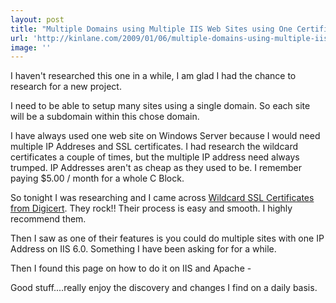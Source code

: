 ```yaml
---
layout: post
title: "Multiple Domains using Multiple IIS Web Sites using One Certificate and One IP Address"
url: 'http://kinlane.com/2009/01/06/multiple-domains-using-multiple-iis-web-sites-using-one-certificate-and-one-ip-address/'
image: ''
---
```


I haven't researched this one in a while, I am glad I had the chance to research for a new project.

I need to be able to setup many sites using a single domain. So each site will be a subdomain within this chose domain.

I have always used one web site on Windows Server because I would need multiple IP Addreses and SSL certificates. I had research the wildcard certificates a couple of times, but the multiple IP address need always trumped. IP Addresses aren't as cheap as they used to be. I remember paying $5.00 / month for a whole C Block.

So tonight I was researching and I came across [Wildcard SSL Certificates from Digicert][1]. They rock!! Their process is easy and smooth. I highly recommend them.

Then I saw as one of their features is you could do multiple sites with one IP Address on IIS 6.0. Something I have been asking for for a while.

Then I found this page on how to do it on IIS and Apache - 

Good stuff....really enjoy the discovery and changes I find on a daily basis.

   [1]: http://www.digicert.com (Wildcard SSL Certificates from Digicert)
